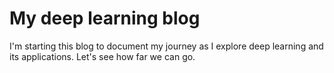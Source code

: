 # My deep learning blog

I'm starting this blog to document my journey as I explore deep learning and its applications. Let's see how far we can go.
